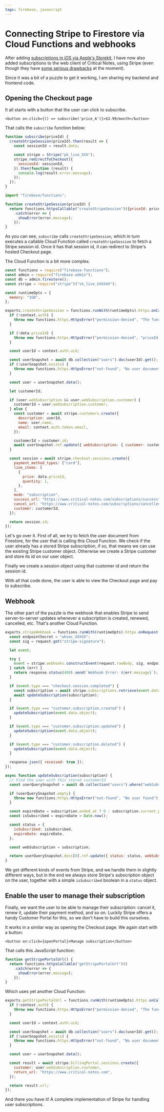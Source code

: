 ```yaml
---
tags: firebase, javascript
---
```


# Connecting Stripe to Firestore via Cloud Functions and webhooks
After adding [subscriptions in iOS via Apple's Storekit](/articles/2020/storekit-webhooks-firestore/), I have now also added subscriptions to the web client of Critical Notes, using Stripe (even though they have [some serious drawbacks](/articles/2020/user-subscriptions/) at the moment).

Since it was a bit of a puzzle to get it working, I am sharing my backend and frontend code.

## Opening the Checkout page
It all starts with a button that the user can click to subscribe.

```
<button on:click={() => subscribe('price_A')}>$3.99/month</button>
```

That calls the `subscribe` function below:

``` javascript
function subscribe(priceId) {
  createStripeSession(priceId).then(result => {
    const sessionId = result.data;

    const stripe = Stripe("pk_live_XXX");
    stripe.redirectToCheckout({
      sessionId: sessionId,
    }).then(function (result) {
      console.log(result.error.message);
    });
  });
}

import "firebase/functions";

function createStripeSession(priceId) {
  return functions.httpsCallable("createStripeSession")({priceId: priceId})
    .catch(error => {
      showError(error.message);
    });
}
```

As you can see, `subscribe` calls `createStripeSession`, which in turn executes a callable Cloud Function called `createStripeSession` to fetch a Stripe session id. Once it has that session id, it can redirect to Stripe's hosted Checkout page.

The Cloud Function is a bit more complex.

``` javascript
const functions = require("firebase-functions");
const admin = require("firebase-admin");
const db = admin.firestore();
const stripe = require("stripe")("sk_live_XXXXXX");

const runtimeOpts = {
  memory: "1GB",
};

exports.createStripeSession = functions.runWith(runtimeOpts).https.onCall(async (data, context) => {
  if (!context.auth) {
    throw new functions.https.HttpsError("permission-denied", "The function must be called while authenticated.");
  }

  if (!data.priceId) {
    throw new functions.https.HttpsError("permission-denied", "priceId is required");
  }

  const userId = context.auth.uid;

  const userSnapshot = await db.collection("users").doc(userId).get();
  if (!userSnapshot.exists) {
    throw new functions.https.HttpsError("not-found", "No user document found.");
  }

  const user = userSnapshot.data();

  let customerId;

  if (user.webSubscription && user.webSubscription.customer) {
    customerId = user.webSubscription.customer;
  } else {
    const customer = await stripe.customers.create({
      description: userId,
      name: user.name,
      email: context.auth.token.email,
    });

    customerId = customer.id;
    await userSnapshot.ref.update({ webSubscription: { customer: customerId } });
  }

  const session = await stripe.checkout.sessions.create({
    payment_method_types: ["card"],
    line_items: [
      {
        price: data.priceId,
        quantity: 1,
      },
    ],
    mode: "subscription",
    success_url: "https://www.critical-notes.com/subscriptions/success",
    cancel_url: "https://www.critical-notes.com/subscriptions/cancelled",
    customer: customerId,
  });

  return session.id;
});
```

Let's go over it. First of all, we try to fetch the user document from Firestore, for the user that is calling this Cloud Function. We check if the user already has a stored Stripe subscription, if so, that means we can use the existing Stripe customer object. Otherwise we create a Stripe customer and store its id on our user object.

Finally we create a session object using that customer id and return the session id.

With all that code done, the user is able to view the Checkout page and pay to subscribe.

## Webhook
The other part of the puzzle is the webhook that enables Stripe to send server-to-server updates whenever a subscription is created, renewed, cancelled, etc. That's another Cloud Function.

``` javascript
exports.stripeWebhook = functions.runWith(runtimeOpts).https.onRequest(async (request, response) => {
  const endpointSecret = "whsec_XXXXX";
  const sig = request.get("stripe-signature");

  let event;

  try {
    event = stripe.webhooks.constructEvent(request.rawBody, sig, endpointSecret);
  } catch (err) {
    return response.status(400).send(`Webhook Error: ${err.message}`);
  }

  if (event.type === "checkout.session.completed") {
    const subscription = await stripe.subscriptions.retrieve(event.data.object.subscription);
    await updateSubscription(subscription);
  }

  if (event.type === "customer.subscription.created") {
    updateSubscription(event.data.object);
  }

  if (event.type === "customer.subscription.updated") {
    updateSubscription(event.data.object);
  }

  if (event.type === "customer.subscription.deleted") {
    updateSubscription(event.data.object);
  }

  response.json({ received: true });
});

async function updateSubscription(subscription) {
  // Find the user with this stored customerId
  const userQuerySnapshot = await db.collection("users").where("webSubscription.customer", "==", subscription.customer).limit(1).get();

  if (userQuerySnapshot.empty) {
    throw new functions.https.HttpsError("not-found", "No user found");
  }

  const expireDate = subscription.ended_at ? 0 : subscription.current_period_end * 1000; // in ms
  const isSubscribed = expireDate > Date.now();

  const status = {
    isSubscribed: isSubscribed,
    expireDate: expireDate,
  };

  const webSubscription = subscription;

  return userQuerySnapshot.docs[0].ref.update({ status: status, webSubscription: webSubscription });
}
```

We get different kinds of events from Stripe, and we handle them in slightly different ways, but in the end we always store Stripe's subscription object on the user, together with a simple `isSubscribed` boolean in a `status` object.

## Enable the user to manage their subscription
Finally, we want the user to be able to manage their subscription: cancel it, renew it, update their payment method, and so on. Luckily Stripe offers a handy Customer Portal for this, so we don't have to build this ourselves.

It works in a similar way as opening the Checkout page. We again start with a button:

```
<button on:click={openPortal}>Manage subscription</button>
```

That calls this JavaScript function:

``` javascript
function getStripePortalUrl() {
  return functions.httpsCallable("getStripePortalUrl")()
    .catch(error => {
      showError(error.message);
    });
}
```

Which uses yet another Cloud Function:

``` javascript
exports.getStripePortalUrl = functions.runWith(runtimeOpts).https.onCall(async (data, context) => {
  if (!context.auth) {
    throw new functions.https.HttpsError("permission-denied", "The function must be called while authenticated.");
  }

  const userId = context.auth.uid;

  const userSnapshot = await db.collection("users").doc(userId).get();
  if (!userSnapshot.exists) {
    throw new functions.https.HttpsError("not-found", "No user document found.");
  }

  const user = userSnapshot.data();

  const result = await stripe.billingPortal.sessions.create({
    customer: user.webSubscription.customer,
    return_url: "https://www.critical-notes.com",
  });

  return result.url;
});
```

And there you have it! A complete implementation of Stripe for handling user subscriptions.

